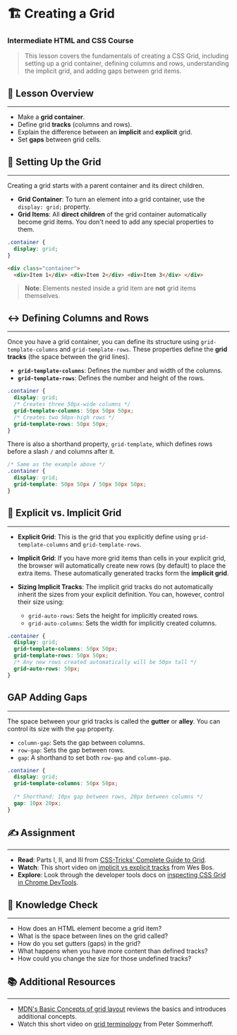 # 🏗️ Creating a Grid

### Intermediate HTML and CSS Course

> This lesson covers the fundamentals of creating a CSS Grid, including setting up a grid container, defining columns and rows, understanding the implicit grid, and adding gaps between grid items.

## 📖 Lesson Overview

-----

  - Make a **grid container**.
  - Define grid **tracks** (columns and rows).
  - Explain the difference between an **implicit** and **explicit** grid.
  - Set **gaps** between grid cells.

## 🧱 Setting Up the Grid

-----

Creating a grid starts with a parent container and its direct children.

  - **Grid Container**: To turn an element into a grid container, use the `display: grid;` property.
  - **Grid Items**: All **direct children** of the grid container automatically become grid items. You don't need to add any special properties to them.

<!-- end list -->

```css
.container {
  display: grid;
}
```

```html
<div class="container">
  <div>Item 1</div> <div>Item 2</div> <div>Item 3</div> </div>
```

> **Note**: Elements nested inside a grid item are **not** grid items themselves.

## ↔️ Defining Columns and Rows

-----

Once you have a grid container, you can define its structure using `grid-template-columns` and `grid-template-rows`. These properties define the **grid tracks** (the space between the grid lines).

  - **`grid-template-columns`**: Defines the number and width of the columns.
  - **`grid-template-rows`**: Defines the number and height of the rows.

<!-- end list -->

```css
.container {
  display: grid;
  /* Creates three 50px-wide columns */
  grid-template-columns: 50px 50px 50px;
  /* Creates two 50px-high rows */
  grid-template-rows: 50px 50px;
}
```

There is also a shorthand property, `grid-template`, which defines rows before a slash `/` and columns after it.

```css
/* Same as the example above */
.container {
  display: grid;
  grid-template: 50px 50px / 50px 50px 50px;
}
```

## 🔮 Explicit vs. Implicit Grid

-----

  - **Explicit Grid**: This is the grid that you explicitly define using `grid-template-columns` and `grid-template-rows`.

  - **Implicit Grid**: If you have more grid items than cells in your explicit grid, the browser will automatically create new rows (by default) to place the extra items. These automatically generated tracks form the **implicit grid**.

  - **Sizing Implicit Tracks**: The implicit grid tracks do not automatically inherit the sizes from your explicit definition. You can, however, control their size using:

      - `grid-auto-rows`: Sets the height for implicitly created rows.
      - `grid-auto-columns`: Sets the width for implicitly created columns.

<!-- end list -->

```css
.container {
  display: grid;
  grid-template-columns: 50px 50px;
  grid-template-rows: 50px 50px;
  /* Any new rows created automatically will be 50px tall */
  grid-auto-rows: 50px;
}
```

## GAP Adding Gaps

-----

The space between your grid tracks is called the **gutter** or **alley**. You can control its size with the `gap` property.

  - `column-gap`: Sets the gap between columns.
  - `row-gap`: Sets the gap between rows.
  - `gap`: A shorthand to set both `row-gap` and `column-gap`.

<!-- end list -->

```css
.container {
  display: grid;
  grid-template-columns: 50px 50px;
  
  /* Shorthand: 10px gap between rows, 20px between columns */
  gap: 10px 20px; 
}
```

## ✍️ Assignment

-----

  - **Read**: Parts I, II, and III from [CSS-Tricks' Complete Guide to Grid](https://css-tricks.com/snippets/css/complete-guide-grid/).
  - **Watch**: This short video on [implicit vs explicit tracks](https://www.google.com/search?q=https://www.youtube.com/watch%3Fv%3Dxbs3s_I0-pY) from Wes Bos.
  - **Explore**: Look through the developer tools docs on [inspecting CSS Grid in Chrome DevTools](https://developer.chrome.com/docs/devtools/css/grid/).

## 🤔 Knowledge Check

-----

  - How does an HTML element become a grid item?
  - What is the space between lines on the grid called?
  - How do you set gutters (gaps) in the grid?
  - What happens when you have more content than defined tracks?
  - How could you change the size for those undefined tracks?

## 📚 Additional Resources

-----

  - [MDN's Basic Concepts of grid layout](https://developer.mozilla.org/en-US/docs/Web/CSS/CSS_Grid_Layout/Basic_Concepts_of_Grid_Layout) reviews the basics and introduces additional concepts.
  - Watch this short video on [grid terminology](https://www.google.com/search?q=https://www.youtube.com/watch%3Fv%3D3Qa3s_mm-2I) from Peter Sommerhoff.